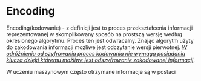 # Encoding

Encoding(kodowanie) - z definicji jest to proces przekształcenia informacji reprezentowanej w skomplikowany sposób na prostszą wersję według określonego algorytmu. Proces ten jest odwracalny. Znając algorytm użyty do zakodowania informacji możliwe jest odczytanie wersji pierwotnej. [*W odróżnieniu od szyfrowania proces kodowania nie wymaga posiadania klucza dzięki któremu możliwe jest odszyfrowanie zakodowanej informacji*](https://www.geeksforgeeks.org/difference-between-encryption-and-encoding/).

W uczeniu maszynowym często otrzymane informacje są w postaci 



